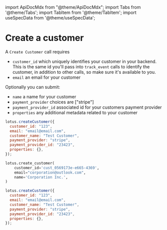 import ApiDocMdx from "@theme/ApiDocMdx";
import Tabs from '@theme/Tabs';
import TabItem from '@theme/TabItem';
import useSpecData from '@theme/useSpecData';

# Create a customer

A `Create Customer` call requires

- `customer_id` which uniquely identifies your customer in your backend. This is the same id you'll pass into `track_event` calls to identify the customer, in addition to other calls, so make sure it's available to you.
- `email` an email for your customer

Optionally you can submit:

- `name` a name for your customer
- `payment_provider` choices are ["stripe"]
- `payment_provider_id` associated id for your customers payment provider
- `properties` any additional metadata related to your customer

<!-- Optionally you can submit

- `balance` the number of dollars of credit the user has. Can be useful in case you want to give your customers a certain amount of spend for free. -->

<Tabs>
<TabItem value="js" label="Node">

```jsx
lotus.createCustomer({
  customer_id: "123",
  email: "email@email.com",
  customer_name: "Test Customer",
  payment_provider: "stripe",
  payment_provider_id: "23423",
  properties: {},
});
```

</TabItem>
<TabItem value="py" label="Python">

```python
lotus.create_customer(
    customer_id='cust_0569173e-e665-4369',
    email="corporation@outlook.com",
    name='Corporation Inc.',
)
```

</TabItem>
<TabItem value="ts" label="Typescript">

```jsx
lotus.createCustomer({
  customer_id: "123",
  email: "email@email.com",
  customer_name: "Test Customer",
  payment_provider: "stripe",
  payment_provider_id: "23423",
  properties: {},
});
```

</TabItem>
</Tabs>
